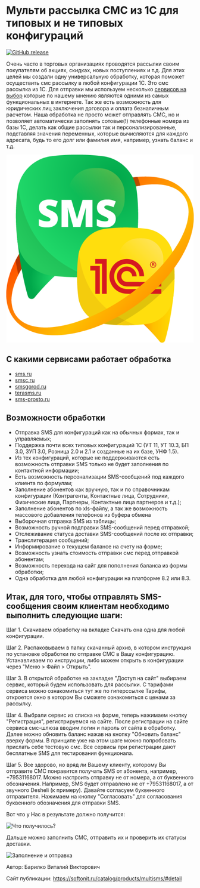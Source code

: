 # Мульти рассылка СМС из 1С для типовых и не типовых конфигураций

[![GitHub release](https://img.shields.io/github/release/Diversus23/multisms.svg)](https://github.com/Diversus23/multisms/releases)

Очень часто в торговых организациях проводятся рассылки своим покупателям об акциях, скидках, новых поступлениях и т.д.
Для этих целей мы создали одну универсальную обработку, которая поможет осуществить смс рассылку в любой конфигурации 1С. Это смс рассылка из 1С.
Для отправки мы используем несколько [сервисов на выбор](https://github.com/Diversus23/multisms#%D1%81-%D0%BA%D0%B0%D0%BA%D0%B8%D0%BC%D0%B8-%D1%81%D0%B5%D1%80%D0%B2%D0%B8%D1%81%D0%B0%D0%BC%D0%B8-%D1%80%D0%B0%D0%B1%D0%BE%D1%82%D0%B0%D0%B5%D1%82-%D0%BE%D0%B1%D1%80%D0%B0%D0%B1%D0%BE%D1%82%D0%BA%D0%B0) которые по нашему мнению являются одними из самых функциональных в интернете. Так же есть возможность для юридических лиц заключения договора и оплата безналичным расчетом.
Наша обработка не просто может отправлять СМС, но и позволяет автоматически заполнять сотовые(!) телефонные номера из базы 1С, делать как общие рассылки так и персонализированные, подставляя значения переменных, которые вычисляются для каждого адресата, будь то его долг или фамилия имя, например, узнать баланс и т.д.

![Логотип](https://raw.githubusercontent.com/Diversus23/multisms/master/screen/multismslogo.png "Мульти-рассылка СМС")

## С какими сервисами работает обработка
* [sms.ru](https://sys1c.sms.ru)
* [smsc.ru](http://www.smsc.ru/reg/?ppsoftonit)
* [smsgorod.ru](http://smsgorod.ru/)
* [terasms.ru](https://terasms.ru/)
* [sms-prosto.ru](https://sms-prosto.ru/)

## Возможности обработки
* Отправка SMS для конфигураций как на обычных формах, так и управляемых;
* Поддержка почти всех типовых конфигураций 1С (УТ 11, УТ 10.3, БП 3.0, ЗУП 3.0, Розница 2.0 и 2.1 и созданные на их базе, УНФ 1.5).
* Из тех конфигураций, которые не поддерживаются есть возможность отправки SMS только не будет заполнения по контактной информации;
* Есть возможность персонализации SMS-сообщений под каждого клиента по формулам;
* Заполнение абонентов как вручную, так и по справочникам конфигурации (Контрагенты, Контактные лица, Сотрудники, Физические лица, Партнеры, Контактные лица партнеров и т.д.);
* Заполнение абонентов по xls-файлу, а так же возможность массового добавления телефонов из буфера обмена
* Выборочная отправка SMS из таблицы;
* Возможность ручной подправки SMS-сообщений перед отправкой;
* Отслеживание статуса доставки SMS-сообщений после их отправки;
* Транслитерация сообщений;
* Информирование о текущем балансе на счету на форме;
* Возможность узнать стоимость отправки смс перед отправкой абонентам;
* Возможность перехода на сайт для пополнения баланса из формы обработки;
* Одна обработка для любой конфигурации на платформе 8.2 или 8.3.

## Итак, для того, чтобы отправлять SMS-сообщения своим клиентам необходимо выполнить следующие шаги:
Шаг 1. Скачиваем обработку на вкладке Скачать она одна для любой конфигурации.

Шаг 2. Распаковываем в папку скачанный архив, в котором инструкция по установке обработки по отправке СМС в Вашу конфигурацию. Устанавливаем по инструкции, либо можем открыть в конфигурации через "Меню > Файл > Открыть".

Шаг 3. В открытой обработке на закладке "Доступ на сайт" выбираем сервис, который будем использовать для рассылки. С тарифами сервиса можно ознакомиться тут же по гиперссылке Тарифы, откроется окно в котором Вы сможете ознакомиться с ценами за рассылку.

Шаг 4. Выбрали сервис из списка на форме, теперь нажимаем кнопку "Регистрация", регистрируемся на сайте. После регистрации на сайте сервиса смс-шлюза вводим логин и пароль от сайта в обработку. Далее можно обновить баланс нажав на кнопку "Обновить баланс" вверху формы. В принципе уже на этом шаге можно попробовать прислать себе тестовую смс. Все сервисы при регистрации дают бесплатные SMS для тестирования функционала.

Шаг 5. Все здорово, но вряд ли Вашему клиенту, которому Вы отправите СМС понравится получать SMS от абонента, например, +79531168017. Можно настроить отправку не от номера, а от буквенного обозначения. Например, SMS будет отправлено не от +79531168017, а от звучного Desheli (к примеру). Давайте согласуем буквенного отправителя.
Нажимаем на кнопку "Согласовать" для согласования буквенного обозначения для отправки SMS.

Вот что у Нас в результате должно получится:

![Что получилось?](https://raw.githubusercontent.com/Diversus23/multisms/master/screen/u0.png "Что получилось?")

Дальше можно заполнить СМС, отправить их и проверить их статусы доставки.

![Заполнение и отправка](https://raw.githubusercontent.com/Diversus23/multisms/master/screen/u6.png "Заполнение и отправка")

Автор: Барилко Виталий Викторович

Сайт публикации: https://softonit.ru/catalog/products/multisms/#detail
